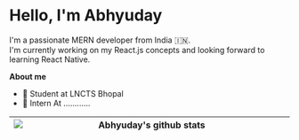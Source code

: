 <!-- <p align="center"><a href=""><img width="80%" alt="Hello, I'm Abhyuday. I do open source!" src="" /></a></p> -->
# Hello, I'm Abhyuday<br />
I'm a passionate MERN developer from India 🇮🇳. <br />
I'm currently working on my React.js concepts and looking forward to learning React Native.

**About me** 

- 📘 Student at LNCTS Bhopal
- 💼 Intern At ............

| <img style="min-width: 50vw" align="center" src="https://github-readme-stats.vercel.app/api?username=Abhyuday911Dev&show_icons=true&include_all_commits=true&theme=dark&hide_border=true&count_private=true&include_all_commits=true&hide=prs" alt="Abhyuday's github stats" /> | <img style="min-width: 50vw" align="center" src="https://github-readme-stats.vercel.app/api/top-langs/?username=Abhyuday911Dev&layout=compact&theme=dark&hide_border=true&langs_count=8" /> |
| ------------- | ------------- |

<br />
